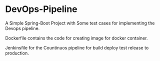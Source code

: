 # DevOps-Pipeline

A Simple Spring-Boot Project with Some test cases for implementing the Devops pipeline.

Dockerfile contains the code for creating image for docker container.

Jenkinsfile for the Countinuos pipeline for build deploy test release to production. 


 
